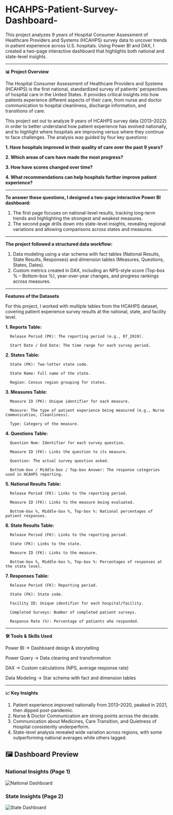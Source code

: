 # HCAHPS-Patient-Survey-Dashboard-


This project analyzes 9 years of Hospital Consumer Assessment of Healthcare Providers and Systems (HCAHPS) survey data to uncover trends in patient experience across U.S. hospitals. Using Power BI and DAX, I created a two-page interactive dashboard that highlights both national and state-level insights.

---
**📊 Project Overview**

The Hospital Consumer Assessment of Healthcare Providers and Systems (HCAHPS) is the first national, standardized survey of patients’ perspectives of hospital care in the United States. It provides critical insights into how patients experience different aspects of their care, from nurse and doctor communication to hospital cleanliness, discharge information, and transitions of care.

This project set out to analyze 9 years of HCAHPS survey data (2013–2022) in order to better understand how patient experience has evolved nationally, and to highlight where hospitals are improving versus where they continue to face challenges. The analysis was guided by four key questions:

**1. Have hospitals improved in their quality of care over the past 9 years?**

**2. Which areas of care have made the most progress?**

**3. How have scores changed over time?**

**4. What recommendations can help hospitals further improve patient experience?**

---
**To answer these questions, I designed a two-page interactive Power BI dashboard:**

1. The first page focuses on national-level results, tracking long-term trends and highlighting the strongest and weakest measures.
2. The second page drills down into state-level insights, revealing regional variations and allowing comparisons across states and measures.

---
**The project followed a structured data workflow:**

1. Data modeling using a star schema with fact tables (National Results, State Results, Responses) and dimension tables (Measures, Questions, States, Dates).
2. Custom metrics created in DAX, including an NPS-style score (Top-box % – Bottom-box %), year-over-year changes, and progress rankings across measures.

---
**Features of the Datasets**

For this project, I worked with multiple tables from the HCAHPS dataset, covering patient experience survey results at the national, state, and facility level.

**1. Reports Table:**

      Release Period (PK): The reporting period (e.g., 07_2019).
      
      Start Date / End Date: The time range for each survey period.

**2. States Table:**

      State (PK): Two-letter state code.
      
      State Name: Full name of the state.
      
      Region: Census region grouping for states.

**3. Measures Table:**
      
      Measure ID (PK): Unique identifier for each measure.
      
      Measure: The type of patient experience being measured (e.g., Nurse Communication, Cleanliness).
      
      Type: Category of the measure.

**4. Questions Table:**

      Question Num: Identifier for each survey question.
      
      Measure ID (FK): Links the question to its measure.
      
      Question: The actual survey question asked.

      Bottom-box / Middle-box / Top-box Answer: The response categories used in HCAHPS reporting.

**5. National Results Table:**
      
      Release Period (FK): Links to the reporting period.
      
      Measure ID (FK): Links to the measure being evaluated.
      
      Bottom-box %, Middle-box %, Top-box %: National percentages of patient responses.

**6. State Results Table:**

      Release Period (FK): Links to the reporting period.
      
      State (FK): Links to the state.
      
      Measure ID (FK): Links to the measure.

      Bottom-box %, Middle-box %, Top-box %: Percentages of responses at the state level.

**7. Responses Table:**

      Release Period (FK): Reporting period.

      State (FK): State code.
      
      Facility ID: Unique identifier for each hospital/facility.
      
      Completed Surveys: Number of completed patient surveys.
      
      Response Rate (%): Percentage of patients who responded.

---
**🛠 Tools & Skills Used**

Power BI → Dashboard design & storytelling

Power Query → Data cleaning and transformation

DAX → Custom calculations (NPS, average response rate)

Data Modeling → Star schema with fact and dimension tables

---
**📈 Key Insights**

1. Patient experience improved nationally from 2013–2020, peaked in 2021, then dipped post-pandemic.
2. Nurse & Doctor Communication are strong points across the decade.
3. Communication about Medicines, Care Transition, and Quietness of Hospital consistently underperform.
4. State-level analysis revealed wide variation across regions, with some outperforming national averages while others lagged.

## 🖼 Dashboard Preview  

### National Insights (Page 1)  
![National Dashboard](https://github.com/OnyeijeBridget/HCAHPS-Patient-Survey-Dashboard-/blob/main/National%20Results.png])  

### State Insights (Page 2)  
![State Dashboard](https://github.com/OnyeijeBridget/HCAHPS-Patient-Survey-Dashboard-/blob/main/State%20Results.png])
